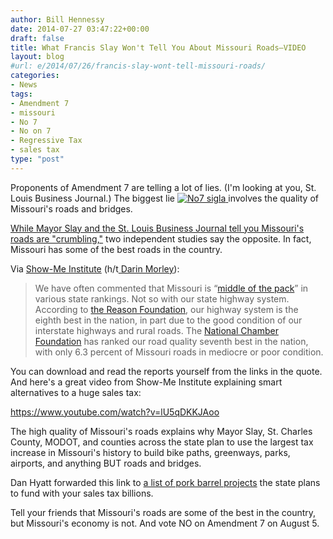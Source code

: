 ```yaml
---
author: Bill Hennessy
date: 2014-07-27 03:47:22+00:00
draft: false
title: What Francis Slay Won't Tell You About Missouri Roads—VIDEO
layout: blog
#url: e/2014/07/26/francis-slay-wont-tell-missouri-roads/
categories:
- News
tags:
- Amendment 7
- missouri
- No 7
- No on 7
- Regressive Tax
- sales tax
type: "post"
---
```


Proponents of Amendment 7 are telling a lot of lies. (I'm looking at you, St. Louis Business Journal.) The biggest lie [![No7 sigla](https://hennessysview.com/wp-content/uploads/2014/07/No7-sigla-300x205.jpg)
](https://hennessysview.com/2014/07/15/francis-slay-destroys-transportation-sales-tax-trying-support/no7-sigla/#main)involves the quality of Missouri's roads and bridges.

[While Mayor Slay and the St. Louis Business Journal tell you Missouri's roads are "crumbling,"](https://hennessysview.com/2014/07/15/francis-slay-destroys-transportation-sales-tax-trying-support/) two independent studies say the opposite. In fact, Missouri has some of the best roads in the country.

Via [Show-Me Institute](https://www.showmedaily.org/2014/07/missouris-highways-bridges-crumbling.html) (h/t[ Darin Morley](https://www.rebootcongress.net/)):



> We have often commented that Missouri is “[middle of the pack](https://www.showmedaily.org/2013/11/missouri-students-still-stuck-in-the-middle.html)” in various state rankings. Not so with our state highway system. According to [the Reason Foundation](https://reason.org/files/20th_annual_highway_report.pdf), our highway system is the eighth best in the nation, in part due to the good condition of our interstate highways and rural roads. The [National Chamber Foundation](https://www.uschamberfoundation.org/enterprisingstates/#map/g/MO/) has ranked our road quality seventh best in the nation, with only 6.3 percent of Missouri roads in mediocre or poor condition.



You can download and read the reports yourself from the links in the quote. And here's a great video from Show-Me Institute explaining smart alternatives to a huge sales tax:

https://www.youtube.com/watch?v=lU5qDKKJAoo

The high quality of Missouri's roads explains why Mayor Slay, St. Charles County, MODOT, and counties across the state plan to use the largest tax increase in Missouri's history to build bike paths, greenways, parks, airports, and anything BUT roads and bridges.

Dan Hyatt forwarded this link to [a list of pork barrel projects](https://www.modot.org/movingforward/Lists/MoDOT%20Statewide%20Project%20List%20FINAL%207-9-14%20All%20Districts.pdf) the state plans to fund with your sales tax billions.

Tell your friends that Missouri's roads are some of the best in the country, but Missouri's economy is not. And vote NO on Amendment 7 on August 5.
